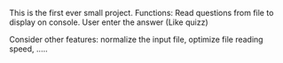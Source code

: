 This is the first ever small project.
Functions: Read questions from file to display on console. User enter the answer (Like quizz)

Consider other features: normalize the input file, optimize file reading speed, .....
